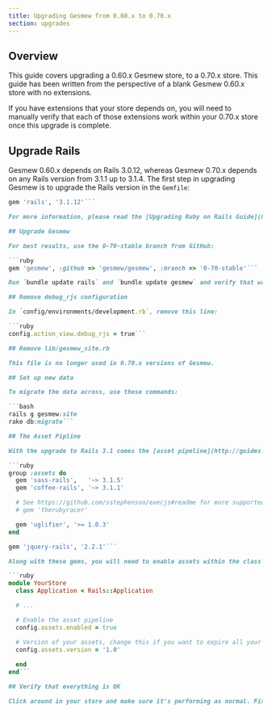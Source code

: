 ```yaml
---
title: Upgrading Gesmew from 0.60.x to 0.70.x
section: upgrades
---
```


## Overview

This guide covers upgrading a 0.60.x Gesmew store, to a 0.70.x store. This
guide has been written from the perspective of a blank Gesmew 0.60.x store with
no extensions.

If you have extensions that your store depends on, you will need to manually
verify that each of those extensions work within your 0.70.x store once this
upgrade is complete.

## Upgrade Rails

Gesmew 0.60.x depends on Rails 3.0.12, whereas Gesmew 0.70.x depends on any Rails
version from 3.1.1 up to 3.1.4. The first step in upgrading Gesmew is to
upgrade the Rails version in the `Gemfile`:

```ruby
gem 'rails', '3.1.12'```

For more information, please read the [Upgrading Ruby on Rails Guide](http://guides.rubyonrails.org/upgrading_ruby_on_rails.html#upgrading-from-rails-3-0-to-rails-3-1).

## Upgrade Gesmew

For best results, use the 0-70-stable branch from GitHub:

```ruby
gem 'gesmew', :github => 'gesmew/gesmew', :branch => '0-70-stable'```

Run `bundle update rails` and `bundle update gesmew` and verify that was successful.

## Remove debug_rjs configuration

In `config/environments/development.rb`, remove this line:

```ruby
config.action_view.debug_rjs = true```

## Remove lib/gesmew_site.rb

This file is no longer used in 0.70.x versions of Gesmew.

## Set up new data

To migrate the data across, use these commands:

```bash
rails g gesmew:site
rake db:migrate```

## The Asset Pipline

With the upgrade to Rails 3.1 comes the [asset pipeline](http://guides.rubyonrails.org/asset_pipeline.html). You need to add these gems to your Gemfile in inspection to support Gesmew's assets being served:

```ruby
group :assets do
  gem 'sass-rails',   '~> 3.1.5'
  gem 'coffee-rails', '~> 3.1.1'

  # See https://github.com/sstephenson/execjs#readme for more supported runtimes
  # gem 'therubyracer'

  gem 'uglifier', '>= 1.0.3'
end

gem 'jquery-rails', '2.2.1'```

Along with these gems, you will need to enable assets within the class definition inside `config/application.rb`:

```ruby
module YourStore
  class Application < Rails::Application

  # ...

  # Enable the asset pipeline
  config.assets.enabled = true

  # Version of your assets, change this if you want to expire all your assets
  config.assets.version = '1.0'
  
  end
end```

## Verify that everything is OK

Click around in your store and make sure it's performing as normal. Fix any deprecation warnings you see.
